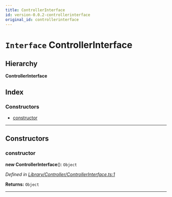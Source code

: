 ```yaml
---
title: ControllerInterface
id: version-0.0.2-controllerinterface
original_id: controllerinterface
---
```


# `Interface` ControllerInterface

## Hierarchy

**ControllerInterface**

## Index

### Constructors

* [constructor](controllerinterface#constructor)

---

## Constructors

<a id="constructor"></a>

###  constructor

**new ControllerInterface**(): `Object`

*Defined in [Library/Controller/ControllerInterface.ts:1](https://github.com/SpoonX/stix/blob/3f1f30e/src/Library/Controller/ControllerInterface.ts#L1)*

**Returns:** `Object`

___

